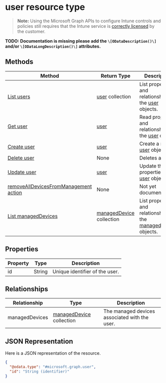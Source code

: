 ﻿# user resource type

> **Note:** Using the Microsoft Graph APIs to configure Intune controls and policies still requires that the Intune service is [correctly licensed](https://go.microsoft.com/fwlink/?linkid=839381) by the customer.

**TODO: Documentation is missing please add the `\[ODataDescription()\]` and/or `\[ODataLongDescription()\]` attributes.**
## Methods
|Method|Return Type|Description|
|---|---|---|
|[List users](../api/intune_devicefe_user_list.md)|[user](../resources/intune_devicefe_user.md) collection|List properties and relationships of the [user](../resources/intune_devicefe_user.md) objects.|
|[Get user](../api/intune_devicefe_user_get.md)|[user](../resources/intune_devicefe_user.md)|Read properties and relationships of the [user](../resources/intune_devicefe_user.md) object.|
|[Create user](../api/intune_devicefe_user_create.md)|[user](../resources/intune_devicefe_user.md)|Create a new [user](../resources/intune_devicefe_user.md) object.|
|[Delete user](../api/intune_devicefe_user_delete.md)|None|Deletes a [user](../resources/intune_devicefe_user.md).|
|[Update user](../api/intune_devicefe_user_update.md)|[user](../resources/intune_devicefe_user.md)|Update the properties of a [user](../resources/intune_devicefe_user.md) object.|
|[removeAllDevicesFromManagement action](../api/intune_devicefe_user_removealldevicesfrommanagement.md)|None|Not yet documented|
|[List managedDevices](../api/intune_devicefe_manageddevice_list.md)|[managedDevice](../resources/intune_devicefe_manageddevice.md) collection|List properties and relationships of the [managedDevice](../resources/intune_devicefe_manageddevice.md) objects.|

## Properties
|Property|Type|Description|
|---|---|---|
|id|String|Unique identifier of the user.|

## Relationships
|Relationship|Type|Description|
|---|---|---|
|managedDevices|[managedDevice](../resources/intune_devicefe_manageddevice.md) collection|The managed devices associated with the user.|

## JSON Representation
Here is a JSON representation of the resource.
<!-- {
  "blockType": "resource",
  "keyProperty": "id",
  "@odata.type": "microsoft.graph.user"
}
-->
```json
{
  "@odata.type": "#microsoft.graph.user",
  "id": "String (identifier)"
}
```



